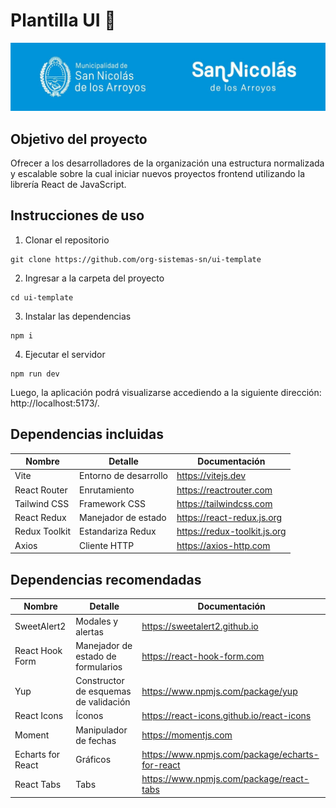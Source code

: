 # Plantilla UI 🚀
<img src="./public/repository-header.jpeg">

## Objetivo del proyecto

Ofrecer a los desarrolladores de la organización una estructura normalizada y escalable sobre la cual iniciar nuevos proyectos frontend utilizando la librería React de JavaScript.

## Instrucciones de uso

1. Clonar el repositorio

```
git clone https://github.com/org-sistemas-sn/ui-template
```

2. Ingresar a la carpeta del proyecto

```
cd ui-template
```

3. Instalar las dependencias

```
npm i
```

4. Ejecutar el servidor

```
npm run dev
```

Luego, la aplicación podrá visualizarse accediendo a la siguiente dirección: http://localhost:5173/.

## Dependencias incluidas

| Nombre        | Detalle               | Documentación                |
| ------------- | --------------------- | ---------------------------- |
| Vite          | Entorno de desarrollo | https://vitejs.dev           |
| React Router  | Enrutamiento          | https://reactrouter.com      |
| Tailwind CSS  | Framework CSS         | https://tailwindcss.com      |
| React Redux   | Manejador de estado   | https://react-redux.js.org   |
| Redux Toolkit | Estandariza Redux     | https://redux-toolkit.js.org |
| Axios         | Cliente HTTP          | https://axios-http.com       |

## Dependencias recomendadas

| Nombre            | Detalle                               | Documentación                                   |
| ----------------- | ------------------------------------- | ----------------------------------------------- |
| SweetAlert2       | Modales y alertas                     | https://sweetalert2.github.io                   |
| React Hook Form   | Manejador de estado de formularios    | https://react-hook-form.com                     |
| Yup               | Constructor de esquemas de validación | https://www.npmjs.com/package/yup               |
| React Icons       | Íconos                                | https://react-icons.github.io/react-icons       |
| Moment            | Manipulador de fechas                 | https://momentjs.com                            |
| Echarts for React | Gráficos                              | https://www.npmjs.com/package/echarts-for-react |
| React Tabs | Tabs | https://www.npmjs.com/package/react-tabs |
